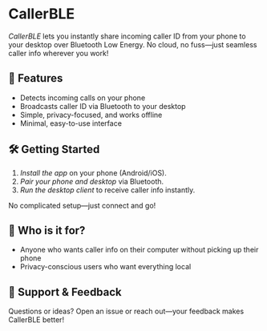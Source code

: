 # CallerBLE

*CallerBLE* lets you instantly share incoming caller ID from your phone to your desktop over Bluetooth Low Energy. No cloud, no fuss—just seamless caller info wherever you work!

## 🚀 Features

- Detects incoming calls on your phone
- Broadcasts caller ID via Bluetooth to your desktop
- Simple, privacy-focused, and works offline
- Minimal, easy-to-use interface

## 🛠 Getting Started

1. *Install the app* on your phone (Android/iOS).
2. *Pair your phone and desktop* via Bluetooth.
3. *Run the desktop client* to receive caller info instantly.

No complicated setup—just connect and go!

## 🤝 Who is it for?

- Anyone who wants caller info on their computer without picking up their phone
- Privacy-conscious users who want everything local

## 📢 Support & Feedback

Questions or ideas? Open an issue or reach out—your feedback makes CallerBLE better!
